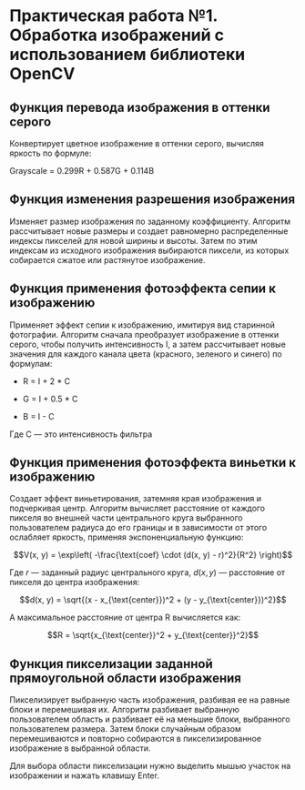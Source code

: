 # Практическая работа №1. Обработка изображений с использованием библиотеки OpenCV

## Функция перевода изображения в оттенки серого

Конвертирует цветное изображение в оттенки серого, вычисляя яркость по формуле:

Grayscale = 0.299R + 0.587G + 0.114B

## Функция изменения разрешения изображения

Изменяет размер изображения по заданному коэффициенту. Алгоритм рассчитывает новые размеры и создает равномерно распределенные индексы пикселей для новой ширины и высоты. Затем по этим индексам из исходного изображения выбираются пиксели, из которых собирается сжатое или растянутое изображение.

## Функция применения фотоэффекта сепии к изображению

Применяет эффект сепии к изображению, имитируя вид старинной фотографии. Алгоритм сначала преобразует изображение в оттенки серого, чтобы получить интенсивность I, а затем рассчитывает новые значения для каждого канала цвета (красного, зеленого и синего) по формулам:

- R = I + 2 * C

- G = I + 0.5 * C

- B = I - C

Где С — это интенсивность фильтра

## Функция применения фотоэффекта виньетки к изображению

Создает эффект виньетирования, затемняя края изображения и подчеркивая центр. Алгоритм вычисляет расстояние от каждого пикселя во внешней части центрального круга выбранного пользователем радиуса до его границы и в зависимости от этого ослабляет яркость, применяя экспоненциальную функцию: 

$$V(x, y) = \exp\left( -\frac{\text{coef} \cdot (d(x, y) - r)^2}{R^2} \right)$$

Где $r$ — заданный радиус центрального круга, $d(x, y)$ — расстояние от пикселя до центра изображения:

$$d(x, y) = \sqrt{(x - x_{\text{center}})^2 + (y - y_{\text{center}})^2}$$

А максимальное расстояние от центра R вычисляется как:

$$R = \sqrt{x_{\text{center}}^2 + y_{\text{center}}^2}$$


## Функция пикселизации заданной прямоугольной области изображения

Пикселизирует выбранную часть изображения, разбивая ее на равные блоки и перемешивая их. Алгоритм разбивает выбранную пользователем область и разбивает её на меньшие блоки, выбранного пользователем размера. Затем блоки случайным образом перемешиваются и повторно собираются в пикселизированное изображение в выбранной области.

Для выбора области пикселизации нужно выделить мышью участок на изображении и нажать клавишу Enter.